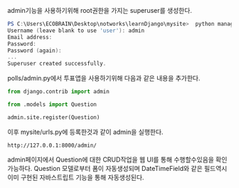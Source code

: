 admin기능을 사용하기위해 root권한을 가지는 superuser를 생성한다.

~~~ps1
PS C:\Users\ECOBRAIN\Desktop\notworks\learnDjango\mysite>  python manage.py createsuperuser
Username (leave blank to use 'user'): admin
Email address:
Password:
Password (again):
...
Superuser created successfully.
~~~

polls/admin.py에서 투표앱을 사용하기위해 다음과 같은 내용을 추가한다.

~~~python
from django.contrib import admin

from .models import Question

admin.site.register(Question)
~~~

이후 mysite/urls.py에 등록한것과 같이 admin을 실행한다.

~~~text
http://127.0.0.1:8000/admin/
~~~

admin페이지에서 Question에 대한 CRUD작업을 웹 UI를 통해 수행할수있음을 확인 가능하다.
Question 모델로부터 폼이 자동생성되며 DateTimeField와 같은 필드역시 이미 구현된 자바스트립트 기능을 통해 자동생성된다.

